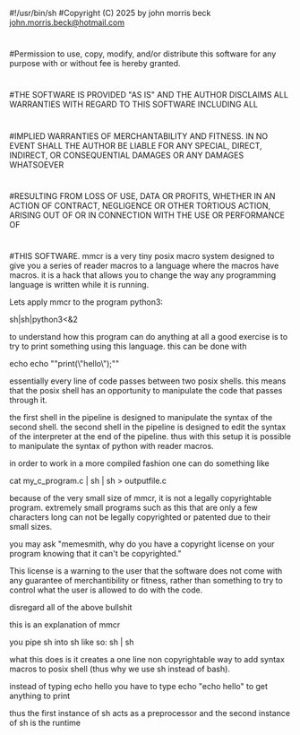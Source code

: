 #!/usr/bin/sh
#Copyright (C) 2025 by john morris beck <john.morris.beck@hotmail.com>
#
#Permission to use, copy, modify, and/or distribute this software for any purpose with or without fee is hereby granted.
#
#THE SOFTWARE IS PROVIDED "AS IS" AND THE AUTHOR DISCLAIMS ALL WARRANTIES WITH REGARD TO THIS SOFTWARE INCLUDING ALL
#
#IMPLIED WARRANTIES OF MERCHANTABILITY AND FITNESS. IN NO EVENT SHALL THE AUTHOR BE LIABLE FOR ANY SPECIAL, DIRECT, INDIRECT, OR CONSEQUENTIAL DAMAGES OR ANY DAMAGES WHATSOEVER
#
#RESULTING FROM LOSS OF USE, DATA OR PROFITS, WHETHER IN AN ACTION OF CONTRACT, NEGLIGENCE OR OTHER TORTIOUS ACTION, ARISING OUT OF OR IN CONNECTION WITH THE USE OR PERFORMANCE OF
#
#THIS SOFTWARE.
mmcr is a very tiny posix macro system designed to give you a series of reader macros to a language where the macros have macros. it is a
hack that allows you to change the way any programming language is written while it is running.

Lets apply mmcr to the program python3:

sh|sh|python3<&2

to understand how this program can do anything at all a good exercise is to try to print something using this language. this can be done with

echo echo "\"print(\\\"hello\\\");\""

essentially every line of code passes between two posix shells. this means that the posix shell has an opportunity to manipulate the code that passes
through it.

the first shell in the pipeline is designed to manipulate the syntax of the second shell. the second shell in the pipeline is designed to edit the syntax
of the interpreter at the end of the pipeline. thus with this setup it is possible to manipulate the syntax of python with reader macros.

in order to work in a more compiled fashion one can do something like

cat my_c_program.c | sh | sh > outputfile.c

because of the very small size of mmcr, it is not a legally copyrightable program. extremely small programs such as this that are only a few characters long
can not be legally copyrighted or patented due to their small sizes.

you may ask "memesmith, why do you have a copyright license on your program knowing that it can't be copyrighted."

This license is a warning to the user that the software does not come with any guarantee of merchantibility or fitness, rather than something to try to
control what the user is allowed to do with the code.


disregard all of the above bullshit

this is an explanation of mmcr

you pipe sh into sh like so: sh | sh

what this does is it creates a one line non copyrightable way to add syntax macros to posix shell (thus why we use sh instead of bash).

instead of typing echo hello you have to type echo "echo hello" to get anything to print

thus the first instance of sh acts as a preprocessor and the second instance of sh is the runtime
